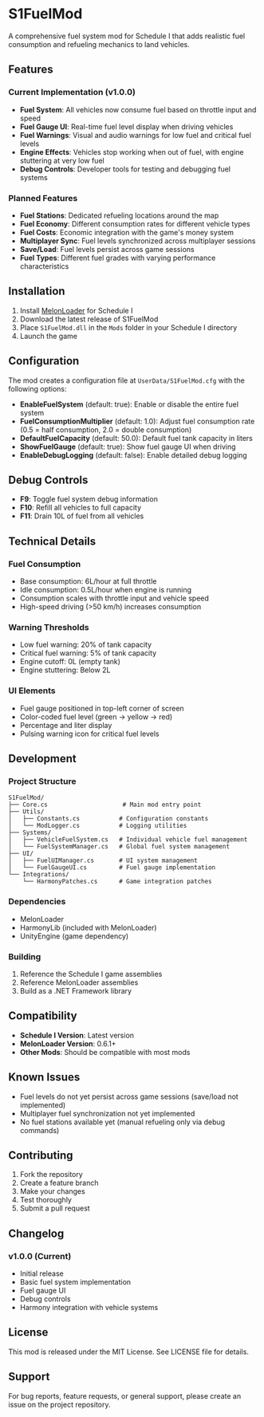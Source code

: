 # S1FuelMod

A comprehensive fuel system mod for Schedule I that adds realistic fuel consumption and refueling mechanics to land vehicles.

## Features

### Current Implementation (v1.0.0)
- **Fuel System**: All vehicles now consume fuel based on throttle input and speed
- **Fuel Gauge UI**: Real-time fuel level display when driving vehicles
- **Fuel Warnings**: Visual and audio warnings for low fuel and critical fuel levels
- **Engine Effects**: Vehicles stop working when out of fuel, with engine stuttering at very low fuel
- **Debug Controls**: Developer tools for testing and debugging fuel systems

### Planned Features
- **Fuel Stations**: Dedicated refueling locations around the map
- **Fuel Economy**: Different consumption rates for different vehicle types
- **Fuel Costs**: Economic integration with the game's money system
- **Multiplayer Sync**: Fuel levels synchronized across multiplayer sessions
- **Save/Load**: Fuel levels persist across game sessions
- **Fuel Types**: Different fuel grades with varying performance characteristics

## Installation

1. Install [MelonLoader](https://melonwiki.xyz/) for Schedule I
2. Download the latest release of S1FuelMod
3. Place `S1FuelMod.dll` in the `Mods` folder in your Schedule I directory
4. Launch the game

## Configuration

The mod creates a configuration file at `UserData/S1FuelMod.cfg` with the following options:

- **EnableFuelSystem** (default: true): Enable or disable the entire fuel system
- **FuelConsumptionMultiplier** (default: 1.0): Adjust fuel consumption rate (0.5 = half consumption, 2.0 = double consumption)
- **DefaultFuelCapacity** (default: 50.0): Default fuel tank capacity in liters
- **ShowFuelGauge** (default: true): Show fuel gauge UI when driving
- **EnableDebugLogging** (default: false): Enable detailed debug logging

## Debug Controls

- **F9**: Toggle fuel system debug information
- **F10**: Refill all vehicles to full capacity
- **F11**: Drain 10L of fuel from all vehicles

## Technical Details

### Fuel Consumption
- Base consumption: 6L/hour at full throttle
- Idle consumption: 0.5L/hour when engine is running
- Consumption scales with throttle input and vehicle speed
- High-speed driving (>50 km/h) increases consumption

### Warning Thresholds
- Low fuel warning: 20% of tank capacity
- Critical fuel warning: 5% of tank capacity
- Engine cutoff: 0L (empty tank)
- Engine stuttering: Below 2L

### UI Elements
- Fuel gauge positioned in top-left corner of screen
- Color-coded fuel level (green → yellow → red)
- Percentage and liter display
- Pulsing warning icon for critical fuel levels

## Development

### Project Structure
```
S1FuelMod/
├── Core.cs                     # Main mod entry point
├── Utils/
│   ├── Constants.cs           # Configuration constants
│   └── ModLogger.cs           # Logging utilities
├── Systems/
│   ├── VehicleFuelSystem.cs   # Individual vehicle fuel management
│   └── FuelSystemManager.cs   # Global fuel system management
├── UI/
│   ├── FuelUIManager.cs       # UI system management
│   └── FuelGaugeUI.cs         # Fuel gauge implementation
└── Integrations/
    └── HarmonyPatches.cs      # Game integration patches
```

### Dependencies
- MelonLoader
- HarmonyLib (included with MelonLoader)
- UnityEngine (game dependency)

### Building
1. Reference the Schedule I game assemblies
2. Reference MelonLoader assemblies
3. Build as a .NET Framework library

## Compatibility

- **Schedule I Version**: Latest version
- **MelonLoader Version**: 0.6.1+
- **Other Mods**: Should be compatible with most mods

## Known Issues

- Fuel levels do not yet persist across game sessions (save/load not implemented)
- Multiplayer fuel synchronization not yet implemented
- No fuel stations available yet (manual refueling only via debug commands)

## Contributing

1. Fork the repository
2. Create a feature branch
3. Make your changes
4. Test thoroughly
5. Submit a pull request

## Changelog

### v1.0.0 (Current)
- Initial release
- Basic fuel system implementation
- Fuel gauge UI
- Debug controls
- Harmony integration with vehicle systems

## License

This mod is released under the MIT License. See LICENSE file for details.

## Support

For bug reports, feature requests, or general support, please create an issue on the project repository.
